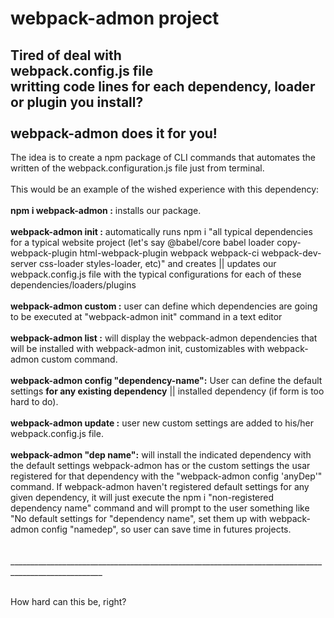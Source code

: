 # webpack-admon project
## Tired of deal with <br> webpack.config.js file <br> writting code lines for each dependency, loader or plugin you install? <br><br> webpack-admon does it for you!
The idea is to create a npm package of CLI commands that automates the written of the webpack.configuration.js file just from terminal. <br><br>
This would be an example of the wished experience with this dependency: <br><br>
**npm i webpack-admon  :**   installs our package. <br><br>
**webpack-admon init   :**    automatically runs npm i "all typical dependencies for a typical website project (let's say @babel/core babel loader copy-webpack-plugin html-webpack-plugin webpack webpack-ci webpack-dev-server css-loader styles-loader, etc)" and creates || updates our webpack.config.js file with the typical configurations for each of these dependencies/loaders/plugins <br><br>
**webpack-admon custom :** user can define which dependencies are going to be executed at "webpack-admon init" command in a text editor <br><br>
**webpack-admon list :** will display the webpack-admon dependencies that will be installed with webpack-admon init, customizables with webpack-admon custom command.<br><br>
**webpack-admon config "dependency-name":** User can define the default settings **for any existing dependency** || installed dependency (if form is too hard to do). <br><br>
**webpack-admon update :** user new custom settings are added to his/her webpack.config.js file. <br> <br> 
**webpack-admon "dep name":** will install the indicated dependency with the default settings webpack-admon has or the custom settings the usar registered for that dependency with the "webpack-admon config 'anyDep'" command. If webpack-admon haven't registered default settings for any given dependency, it will just execute the npm i "non-registered dependency name" command and will prompt to the user something like "No default settings for "dependency name", set them up with webpack-admon config "namedep", so user can save time in futures projects. <br><br><br>
_____________________________________________________________________________________________________ <br> <br>

How hard can this be, right? 
